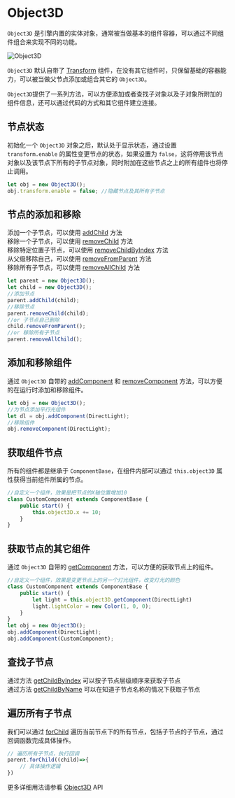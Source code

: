 # Object3D
`Object3D` 是引擎内置的实体对象，通常被当做基本的组件容器，可以通过不同组件组合来实现不同的功能。    

![Object3D](/images/Object3D.svg)

`Object3D` 默认自带了 [Transform](/guide/core/transform) 组件，在没有其它组件时，只保留基础的容器能力，可以被当做父节点添加或组合其它的 `Object3D`。  

`Object3D`提供了一系列方法，可以方便添加或者查找子对象以及子对象所附加的组件信息，还可以通过代码的方式和其它组件建立连接。


## 节点状态

初始化一个 `Object3D` 对象之后，默认处于显示状态，通过设置 `transform.enable` 的属性变更节点的状态，如果设置为 `false`，这将停用该节点对象以及该节点下所有的子节点对象，同时附加在这些节点之上的所有组件也将停止调用。
```ts
let obj = new Object3D();
obj.transform.enable = false; //隐藏节点及其所有子节点
```

## 节点的添加和移除
添加一个子节点，可以使用 [addChild](/api/classes/Object3D#addchild) 方法   
移除一个子节点，可以使用 [removeChild](/api/classes/Object3D#removeChild) 方法   
移除特定位置子节点，可以使用 [removeChildByIndex](/api/classes/Object3D#removeChildByIndex) 方法   
从父级移除自己，可以使用 [removeFromParent](/api/classes/Object3D#removeFromParent) 方法   
移除所有子节点，可以使用 [removeAllChild](/api/classes/Object3D#removeAllChild) 方法   

```ts
let parent = new Object3D();
let child = new Object3D();
//添加节点
parent.addChild(child);
//移除节点
parent.removeChild(child);
//or 子节点自己删除
child.removeFromParent();
//or 移除所有子节点
parent.removeAllChild();
```

## 添加和移除组件
通过 `Object3D` 自带的 [addComponent](/api/classes/Object3D#addComponent) 和 [removeComponent](/api/classes/Object3D#removeComponent) 方法，可以方便的在运行时添加和移除组件。

```ts
let obj = new Object3D();
//为节点添加平行光组件
let dl = obj.addComponent(DirectLight);
//移除组件
obj.removeComponent(DirectLight);
```

## 获取组件节点
所有的组件都是继承于 `ComponentBase`，在组件内部可以通过 `this.object3D` 属性获得当前组件所属的节点。
```ts
//自定义一个组件，效果是把节点的X轴位置增加10
class CustomComponent extends ComponentBase {
    public start() {
        this.object3D.x += 10;
    } 
}
```

## 获取节点的其它组件
通过 `Object3D` 自带的 [getComponent](/api/classes/Object3D#getComponent) 方法，可以方便的获取节点上的组件。
```ts
//自定义一个组件，效果是变更节点上的另一个灯光组件，改变灯光的颜色
class CustomComponent extends ComponentBase {
    public start() {
        let light = this.object3D.getComponent(DirectLight)
        light.lightColor = new Color(1, 0, 0);
    } 
}
let obj = new Object3D();
obj.addComponent(DirectLight);
obj.addComponent(CustomComponent);
```

## 查找子节点
通过方法 [getChildByIndex](/api/classes/Object3D#getChildByIndex) 可以按子节点层级顺序来获取子节点   
通过方法 [getChildByName](/api/classes/Object3D#getChildByName) 可以在知道子节点名称的情况下获取子节点

## 遍历所有子节点
我们可以通过 [forChild](/api/classes/Object3D#forChild) 遍历当前节点下的所有节点，包括子节点的子节点，通过回调函数完成具体操作。
```ts
// 遍历所有子节点，执行回调
parent.forChild((child)=>{
    // 具体操作逻辑
})
```

更多详细用法请参看 [Object3D](/api/classes/Object3D) API


